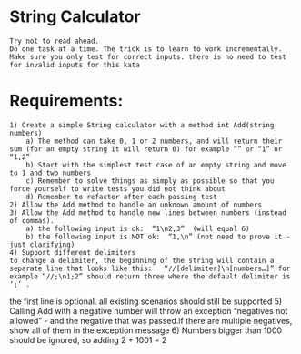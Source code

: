 String Calculator
=================

 
    Try not to read ahead.
    Do one task at a time. The trick is to learn to work incrementally.
    Make sure you only test for correct inputs. there is no need to test for invalid inputs for this kata

 

Requirements:
=================

    1) Create a simple String calculator with a method int Add(string numbers)
        a) The method can take 0, 1 or 2 numbers, and will return their sum (for an empty string it will return 0) for example “” or “1” or “1,2”
        b) Start with the simplest test case of an empty string and move to 1 and two numbers
        c) Remember to solve things as simply as possible so that you force yourself to write tests you did not think about
        d) Remember to refactor after each passing test
    2) Allow the Add method to handle an unknown amount of numbers
    3) Allow the Add method to handle new lines between numbers (instead of commas).
        a) the following input is ok:  “1\n2,3”  (will equal 6)
        b) the following input is NOT ok:  “1,\n” (not need to prove it - just clarifying)
    4) Support different delimiters
	to change a delimiter, the beginning of the string will contain a separate line that looks like this:   “//[delimiter]\n[numbers…]” for example “//;\n1;2” should return three where the default delimiter is ‘;’ .
the first line is optional. all existing scenarios should still be supported
    5) Calling Add with a negative number will throw an exception “negatives not allowed” - and the negative that was passed.if there are multiple negatives, show all of them in the exception message
    6) Numbers bigger than 1000 should be ignored, so adding 2 + 1001  = 2	




